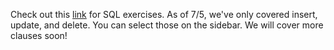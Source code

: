Check out this [link](https://www.w3schools.com/sql/exercise.asp) for SQL exercises. As of 7/5, we've only covered insert, update, and delete. You can select those on the sidebar. We will cover more clauses soon!